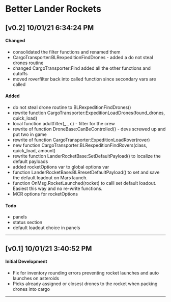 # Better Lander Rockets
## [v0.2] 10/01/21 6:34:24 PM
#### Changed
- consolidated the filter functions and renamed them
- CargoTransporter:BLRexpeditionFindDrones - added a do not steal drones routine
- changed CargoTransporter:Find added all the other functions and cutoffs
- moved roverfilter back into called function since secondary vars are called

#### Added
- do not steal drone routine to BLRexpeditionFindDrones()
- rewrite function CargoTransporter:ExpeditionLoadDrones(found_drones, quick_load)
- local function adultfilter(_ , c) - filter for the crew
- rewrite of function DroneBase:CanBeControlled() - devs screwed up and put two in game
- rewrite of function CargoTransporter:ExpeditionLoadRover(rover) 
- new function CargoTransporter:BLRexpeditionFindRovers(class, quick_load, amount) 
- rewrite function LanderRocketBase:SetDefaultPayload() to localize the default payloads
- added rocketOptions var to global options var
- function LanderRocketBase:BLRresetDefaultPayload() to set and save the default loadout on Mars launch.
- function OnMsg.RocketLaunched(rocket) to calll set default loadout.  Easiest this way and no re-write functions.
- MCR options for rocketOptions

#### Todo
- panels
- status section
- default loadout choice in panels

--------------------------------------------------------
## [v0.1] 10/01/21 3:40:52 PM
#### Initial Development
- Fix for inventory rounding errors preventing rocket launches and auto launches on asteroids
- Picks already assigned or closest drones to the rocket when packing drones into cargo

--------------------------------------------------------

